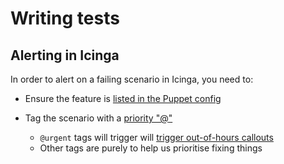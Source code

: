 # Writing tests

## Alerting in Icinga

In order to alert on a failing scenario in Icinga, you need to:

- Ensure the feature is [listed in the Puppet config](https://github.com/alphagov/govuk-puppet/blob/d7af16e96aed682facb5cf5bc3e3972510c64ca2/hieradata_aws/integration.yaml#L378)

- Tag the scenario with a [priority "@<tag>"](https://github.com/alphagov/govuk-puppet/blob/4ec2949332079570be5493753bb84a983218a444/modules/icinga/manifests/check_feature.pp)

  - `@urgent` tags will trigger will [trigger out-of-hours callouts](https://github.com/alphagov/govuk-puppet/blob/51d7f7b648e8fde5aae3adfb774ec3bca6325bd8/modules/monitoring/manifests/contacts.pp#L163)
  - Other tags are purely to help us prioritise fixing things
